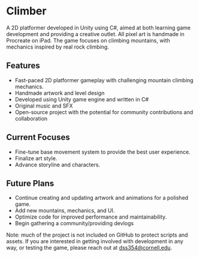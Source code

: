 # Climber
A 2D platformer developed in Unity using C#, aimed at both learning game development and providing a creative outlet. All pixel art is handmade in Procreate on iPad. The game focuses on climbing mountains, with mechanics inspired by real rock climbing.

## Features

- Fast-paced 2D platformer gameplay with challenging mountain climbing mechanics.
- Handmade artwork and level design
- Developed using Unity game engine and written in C#
- Original music and SFX 
- Open-source project with the potential for community contributions and collaboration


## Current Focuses
- Fine-tune base movement system to provide the best user experience.
- Finalize art style.
- Advance storyline and characters.


## Future Plans
- Continue creating and updating artwork and animations for a polished game.
- Add new mountains, mechanics, and UI.
- Optimize code for improved performance and maintainability.
- Begin gathering a community/providing devlogs

Note: much of the project is not included on GitHub to protect scripts and assets. If you are interested in getting involved with development in any way, or testing the game, please reach out at dss354@cornell.edu.
